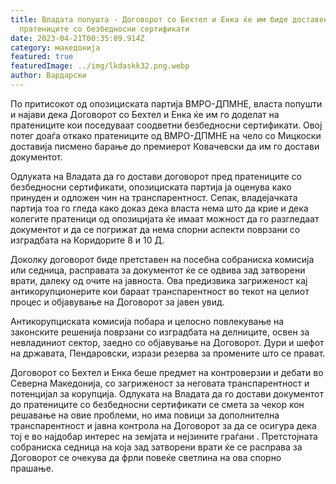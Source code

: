 ```yaml
---
title: Владата попушта - Договорот со Бехтел и Енка ќе им биде доставен на
  пратениците со безбедносни сертификати
date: 2023-04-21T00:35:09.914Z
category: македонија
featured: true
featuredImage: ../img/lkdaskk32.png.webp
author: Вардарски
---
```


По притисокот од опозициската партија ВМРО-ДПМНЕ, власта попушти и најави дека Договорот со Бехтел и Енка ќе им го доделат на пратениците кои поседуваат соодветни безбедносни сертификати. Овој потег доаѓа откако пратениците од ВМРО-ДПМНЕ на чело со Мицкоски доставија писмено барање до премиерот Ковачевски да им го достави документот.

Одлуката на Владата да го достави договорот пред пратениците со безбедносни сертификати, опозициската партија ја оценува како принуден и одложен чин на транспарентност. Сепак, владејачката партија тоа го гледа како доказ дека власта нема што да крие и дека колегите пратеници од опозицијата ќе имаат можност да го разгледаат документот и да се погрижат да нема спорни аспекти поврзани со изградбата на Коридорите 8 и 10 Д.

Доколку договорот биде претставен на посебна собраниска комисија или седница, расправата за документот ќе се одвива зад затворени врати, далеку од очите на јавноста. Ова предизвика загриженост кај антикорупционерите кои бараат транспарентност во текот на целиот процес и објавување на Договорот за јавен увид.

Антикорупциската комисија побара и целосно повлекување на законските решенија поврзани со изградбата на делниците, освен за невладиниот сектор, заедно со објавување на Договорот. Дури и шефот на државата, Пендаровски, изрази резерва за промените што се прават.

Договорот со Бехтел и Енка беше предмет на контроверзии и дебати во Северна Македонија, со загриженост за неговата транспарентност и потенцијал за корупција. Одлуката на Владата да го достави документот до пратениците со безбедносни сертификати се смета за чекор кон решавање на овие проблеми, но има повици за дополнителна транспарентност и јавна контрола на Договорот за да се осигура дека тој е во најдобар интерес на земјата и нејзините граѓани . Претстојната собраниска седница на која зад затворени врати ќе се расправа за Договорот се очекува да фрли повеќе светлина на ова спорно прашање.

